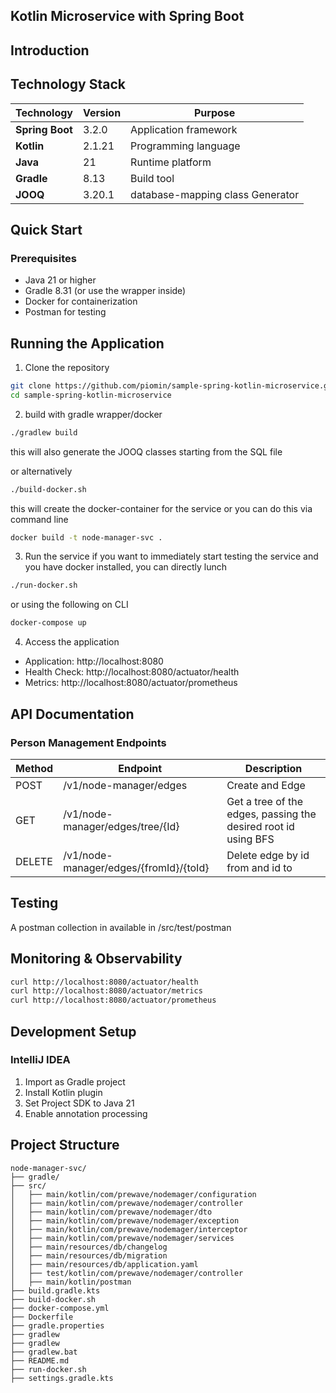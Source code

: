 ## Kotlin Microservice with Spring Boot  

## Introduction


## Technology Stack

| Technology      | Version | Purpose                          |
|-----------------|---------|----------------------------------|
| **Spring Boot** | 3.2.0   | Application framework            |
| **Kotlin**      | 2.1.21  | Programming language             |
| **Java**        | 21      | Runtime platform                 |
| **Gradle**      | 8.13    | Build tool                       |
| **JOOQ**        | 3.20.1  | database-mapping class Generator |


## Quick Start

### Prerequisites

- Java 21 or higher
- Gradle 8.31 (or use the wrapper inside)
- Docker for containerization
- Postman for testing


## Running the Application

1. Clone the repository

```bash
git clone https://github.com/piomin/sample-spring-kotlin-microservice.git
cd sample-spring-kotlin-microservice
```

2. build with gradle wrapper/docker

```bash
./gradlew build
```
this will also generate the JOOQ classes starting from the SQL file

or alternatively 
```bash
./build-docker.sh
```
this will create the docker-container for the service
or you can do this via command line 

```bash
docker build -t node-manager-svc .
```

3. Run the service
if you want to immediately start testing the service and you have docker 
 installed, you can directly lunch

```bash
./run-docker.sh
```
or using the following on CLI

```bash
docker-compose up
```

4. Access the application

- Application: http://localhost:8080
- Health Check: http://localhost:8080/actuator/health
- Metrics: http://localhost:8080/actuator/prometheus

## API Documentation

### Person Management Endpoints

| Method | Endpoint                               | Description                                                    |
|--------|----------------------------------------|----------------------------------------------------------------|
| POST   | /v1/node-manager/edges                 | Create and Edge                                                |
| GET    | /v1/node-manager/edges/tree/{Id}       | Get a tree of the edges, passing the desired root id using BFS |
| DELETE | /v1/node-manager/edges/{fromId}/{toId} | Delete edge by id from and id to                               |

## Testing
A postman collection in available in /src/test/postman

## Monitoring & Observability

```bash
curl http://localhost:8080/actuator/health
curl http://localhost:8080/actuator/metrics
curl http://localhost:8080/actuator/prometheus
```


##  Development Setup

### IntelliJ IDEA

1. Import as Gradle project
2. Install Kotlin plugin
3. Set Project SDK to Java 21
4. Enable annotation processing


## Project Structure

```text
node-manager-svc/
├── gradle/
├── src/
│   ├── main/kotlin/com/prewave/nodemager/configuration
│   ├── main/kotlin/com/prewave/nodemager/controller
│   ├── main/kotlin/com/prewave/nodemager/dto
│   ├── main/kotlin/com/prewave/nodemager/exception
│   ├── main/kotlin/com/prewave/nodemager/interceptor
│   ├── main/kotlin/com/prewave/nodemager/services
│   ├── main/resources/db/changelog
│   ├── main/resources/db/migration
│   ├── main/resources/db/application.yaml
│   ├── test/kotlin/com/prewave/nodemager/controller
│   ├── main/kotlin/postman
├── build.gradle.kts
├── build-docker.sh
├── docker-compose.yml
├── Dockerfile
├── gradle.properties
├── gradlew
├── gradlew
├── gradlew.bat
├── README.md
├── run-docker.sh
├── settings.gradle.kts
```
